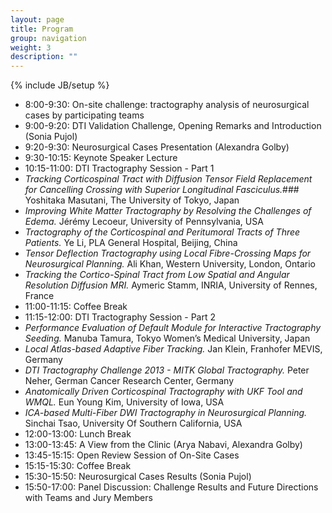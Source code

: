 ```yaml
---
layout: page
title: Program
group: navigation
weight: 3
description: ""
---
```

{% include JB/setup %}
*  8:00-9:30: On-site challenge: tractography analysis of neurosurgical cases by participating teams
*  9:00-9:20: DTI Validation Challenge, Opening Remarks and Introduction (Sonia Pujol)
*  9:20-9:30: Neurosurgical Cases Presentation (Alexandra Golby)
*  9:30-10:15: Keynote Speaker Lecture 
*  10:15-11:00: DTI Tractography Session - Part 1 
*  *Tracking Corticospinal Tract with Diffusion Tensor Field Replacement for Cancelling Crossing with Superior Longitudinal Fasciculus.*### Yoshitaka Masutani, The University of Tokyo, Japan
*  *Improving White Matter Tractography by Resolving the Challenges of Edema.* Jérémy Lecoeur, University of Pennsylvania, USA 
*  *Tractography of the Corticospinal and Peritumoral Tracts of Three Patients.* Ye Li, PLA General Hospital, Beijing, China
*  *Tensor Deflection Tractography using Local Fibre-Crossing Maps for Neurosurgical Planning.* Ali Khan, Western University, London, Ontario
*  *Tracking the Cortico-Spinal Tract from Low Spatial and Angular Resolution Diffusion MRI.* Aymeric Stamm, INRIA, University of Rennes, France
*  11:00-11:15: Coffee Break
*  11:15-12:00: DTI Tractography Session - Part 2 
*  *Performance Evaluation of Default Module for Interactive Tractography Seeding.* Manuba Tamura, Tokyo Women’s Medical University, Japan
*  *Local Atlas-based Adaptive Fiber Tracking.* Jan Klein, Franhofer MEVIS, Germany
*  *DTI Tractography Challenge 2013 - MITK Global Tractography.* Peter Neher, German Cancer Research Center, Germany
*  *Anatomically Driven Corticospinal Tractography with UKF Tool and WMQL.* Eun Young Kim, University of Iowa, USA
*  *ICA-based Multi-Fiber DWI Tractography in Neurosurgical Planning.* Sinchai Tsao, University Of Southern California, USA
*  12:00-13:00: Lunch Break 
*  13:00-13:45: A View from the Clinic (Arya Nabavi, Alexandra Golby)
*  13:45-15:15: Open Review Session of On-Site Cases 
*  15:15-15:30: Coffee Break 
*  15:30-15:50: Neurosurgical Cases Results (Sonia Pujol)
*  15:50-17:00: Panel Discussion: Challenge Results and Future Directions with Teams and Jury Members 


